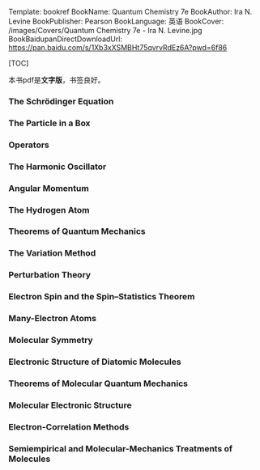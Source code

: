 Template: bookref
BookName: Quantum Chemistry 7e
BookAuthor: Ira N. Levine
BookPublisher: Pearson
BookLanguage: 英语
BookCover: /images/Covers/Quantum Chemistry 7e - Ira N. Levine.jpg
BookBaidupanDirectDownloadUrl: https://pan.baidu.com/s/1Xb3xXSMBHt75qvrvRdEz6A?pwd=6f86 

[TOC]

本书pdf是**文字版**，书签良好。

### The Schrödinger Equation

### The Particle in a Box

### Operators

### The Harmonic Oscillator

### Angular Momentum

### The Hydrogen Atom

### Theorems of Quantum Mechanics

### The Variation Method

### Perturbation Theory

### Electron Spin and the Spin–Statistics Theorem

### Many-Electron Atoms

### Molecular Symmetry

### Electronic Structure of Diatomic Molecules

### Theorems of Molecular Quantum Mechanics

### Molecular Electronic Structure

### Electron-Correlation Methods

### Semiempirical and Molecular-Mechanics Treatments of Molecules
